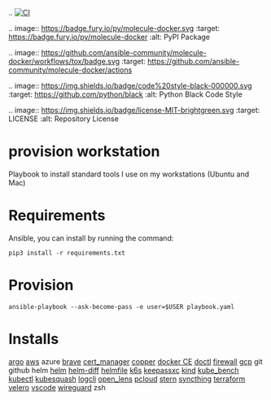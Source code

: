 .. [![CI](https://github.com/pampatzoglou/provision-workstation/actions/workflows/ci.yaml/badge.svg)](https://github.com/pampatzoglou/provision-workstation/actions/workflows/ci.yaml)

.. image:: <https://badge.fury.io/py/molecule-docker.svg>
   :target: <https://badge.fury.io/py/molecule-docker>
   :alt: PyPI Package

.. image:: <https://github.com/ansible-community/molecule-docker/workflows/tox/badge.svg>
   :target: <https://github.com/ansible-community/molecule-docker/actions>

.. image:: <https://img.shields.io/badge/code%20style-black-000000.svg>
   :target: <https://github.com/python/black>
   :alt: Python Black Code Style

.. image:: <https://img.shields.io/badge/license-MIT-brightgreen.svg>
   :target: LICENSE
   :alt: Repository License

# provision workstation

Playbook to install standard tools I use on my workstations (Ubuntu and Mac)

# Requirements

Ansible, you can install by running the command:

```
pip3 install -r requirements.txt
```

# Provision

```
ansible-playbook --ask-become-pass -e user=$USER playbook.yaml
```

# Installs

[argo](https://github.com/argoproj/argo-workflows)
[aws](https://aws.amazon.com/cli/)
azure
[brave](https://brave.com/)
[cert_manager](https://github.com/cert-manager/cert-manager)
[copper](https://github.com/cloud66-oss/copper)
[docker CE](https://download.docker.com)
[doctl](https://github.com/digitalocean/doctl)
[firewall](https://help.ubuntu.com/community/UFW)
[gcp](https://cloud.google.com/sdk/gcloud)
git
github
helm
    [helm](https://helm.sh/)
    [helm-diff](https://github.com/databus23/helm-diff)
    [helmfile](https://github.com/helmfile/helmfile)
[k6s](https://k6.io/)
[keepassxc](https://keepassxc.org/)
[kind](https://kind.sigs.k8s.io/)
[kube_bench](https://github.com/aquasecurity/kube-bench)
[kubectl](https://kubernetes.io/docs/tasks/tools/)
[kubesquash](https://github.com/solo-io/squash)
[logcli](https://grafana.com/docs/loki/latest/tools/logcli/)
[open_lens](https://github.com/MuhammedKalkan/OpenLens)
[pcloud](https://www.pcloud.com)
[stern](https://github.com/stern/stern)
[syncthing](https://syncthing.net)
[terraform](https://www.terraform.io/)
[velero](https://github.com/vmware-tanzu/velero)
[vscode](https://code.visualstudio.com)
[wireguard](https://www.wireguard.com)
zsh

